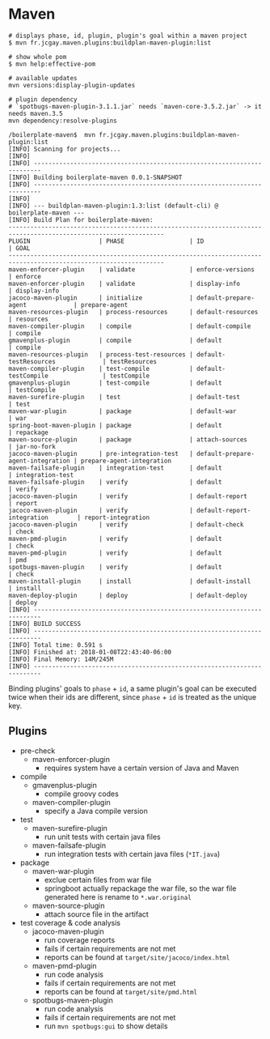 

# Maven

```
# displays phase, id, plugin, plugin's goal within a maven project
$ mvn fr.jcgay.maven.plugins:buildplan-maven-plugin:list

# show whole pom
$ mvn help:effective-pom

# available updates
mvn versions:display-plugin-updates

# plugin dependency
# `spotbugs-maven-plugin-3.1.1.jar` needs `maven-core-3.5.2.jar` -> it needs maven.3.5
mvn dependency:resolve-plugins
```

```
/boilerplate-maven$  mvn fr.jcgay.maven.plugins:buildplan-maven-plugin:list
[INFO] Scanning for projects...
[INFO]
[INFO] ------------------------------------------------------------------------
[INFO] Building boilerplate-maven 0.0.1-SNAPSHOT
[INFO] ------------------------------------------------------------------------
[INFO]
[INFO] --- buildplan-maven-plugin:1.3:list (default-cli) @ boilerplate-maven ---
[INFO] Build Plan for boilerplate-maven:
-----------------------------------------------------------------------------------------------------------------
PLUGIN                   | PHASE                  | ID                                | GOAL
-----------------------------------------------------------------------------------------------------------------
maven-enforcer-plugin    | validate               | enforce-versions                  | enforce
maven-enforcer-plugin    | validate               | display-info                      | display-info
jacoco-maven-plugin      | initialize             | default-prepare-agent             | prepare-agent
maven-resources-plugin   | process-resources      | default-resources                 | resources
maven-compiler-plugin    | compile                | default-compile                   | compile
gmavenplus-plugin        | compile                | default                           | compile
maven-resources-plugin   | process-test-resources | default-testResources             | testResources
maven-compiler-plugin    | test-compile           | default-testCompile               | testCompile
gmavenplus-plugin        | test-compile           | default                           | testCompile
maven-surefire-plugin    | test                   | default-test                      | test
maven-war-plugin         | package                | default-war                       | war
spring-boot-maven-plugin | package                | default                           | repackage
maven-source-plugin      | package                | attach-sources                    | jar-no-fork
jacoco-maven-plugin      | pre-integration-test   | default-prepare-agent-integration | prepare-agent-integration
maven-failsafe-plugin    | integration-test       | default                           | integration-test
maven-failsafe-plugin    | verify                 | default                           | verify
jacoco-maven-plugin      | verify                 | default-report                    | report
jacoco-maven-plugin      | verify                 | default-report-integration        | report-integration
jacoco-maven-plugin      | verify                 | default-check                     | check
maven-pmd-plugin         | verify                 | default                           | check
maven-pmd-plugin         | verify                 | default                           | pmd
spotbugs-maven-plugin    | verify                 | default                           | check
maven-install-plugin     | install                | default-install                   | install
maven-deploy-plugin      | deploy                 | default-deploy                    | deploy
[INFO] ------------------------------------------------------------------------
[INFO] BUILD SUCCESS
[INFO] ------------------------------------------------------------------------
[INFO] Total time: 0.591 s
[INFO] Finished at: 2018-01-08T22:43:40-06:00
[INFO] Final Memory: 14M/245M
[INFO] ------------------------------------------------------------------------
```

Binding plugins' goals to  `phase` + `id`, a same plugin's goal can be executed twice when their ids are different, since `phase` + `id` is treated as the unique key.

## Plugins

* pre-check
  * maven-enforcer-plugin
    * requires system have a certain version of Java and Maven
* compile
  * gmavenplus-plugin
    * compile groovy codes
  * maven-compiler-plugin
    * specify a Java compile version
* test
  * maven-surefire-plugin
    * run unit tests with certain java files
  * maven-failsafe-plugin
    * run integration tests with certain java files (`*IT.java`)
* package
  * maven-war-plugin
    * exclue certain files from war file
    * springboot actually repackage the war file, so the war file generated here is rename to `*.war.original`
  * maven-source-plugin
    * attach source file in the artifact
* test coverage & code analysis
  * jacoco-maven-plugin
    * run coverage reports
    * fails if certain requirements are not met
    * reports can be found at `target/site/jacoco/index.html`
  * maven-pmd-plugin
    * run code analysis
    * fails if certain requirements are not met
    * reports can be found at `target/site/pmd.html`
  * spotbugs-maven-plugin
    * run code analysis
    * fails if certain requirements are not met
    * run `mvn spotbugs:gui` to show details